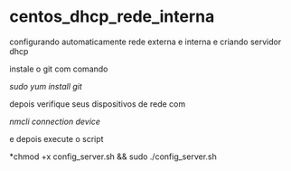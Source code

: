 # centos_dhcp_rede_interna
configurando automaticamente rede externa e interna e criando servidor dhcp

instale o git com comando 

*sudo yum install git*

depois verifique seus dispositivos de rede com 

*nmcli connection device*

e depois execute o script 

*chmod +x config_server.sh && sudo ./config_server.sh
